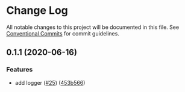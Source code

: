 # Change Log

All notable changes to this project will be documented in this file.
See [Conventional Commits](https://conventionalcommits.org) for commit guidelines.

## 0.1.1 (2020-06-16)


### Features

* add logger ([#25](https://github.com/devdigital/utilz/issues/25)) ([453b566](https://github.com/devdigital/utilz/commit/453b566de42a5737adbc15214a01ccaa09b85488))
